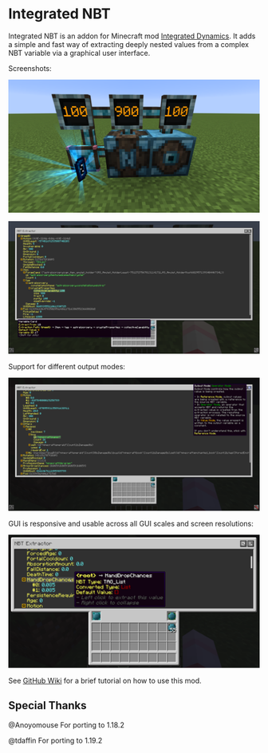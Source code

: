 # Integrated NBT
Integrated NBT is an addon for Minecraft mod [Integrated Dynamics](https://github.com/CyclopsMC/IntegratedDynamics). It adds a simple and fast way of extracting deeply nested values from a complex NBT variable via a graphical user interface.

Screenshots:

![](./screenshots/1.png)

![](./screenshots/2.png)

Support for different output modes:

![](./screenshots/3.png)

GUI is responsive and usable across all GUI scales and screen resolutions:

![](./screenshots/4.png)

See [GitHub Wiki](https://github.com/SCLeoX/IntegratedNBT/wiki) for a brief tutorial on how to use this mod.

## Special Thanks
@Anoyomouse For porting to 1.18.2

@tdaffin For porting to 1.19.2
